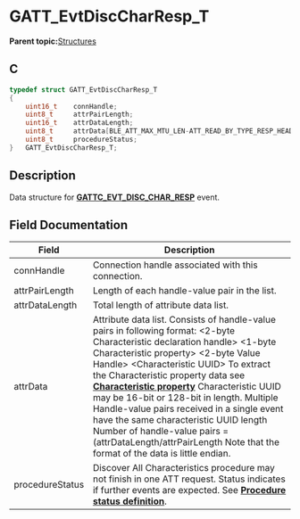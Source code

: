 # GATT\_EvtDiscCharResp\_T

**Parent topic:**[Structures](GUID-033AEAE3-56F0-4C38-99A5-6315F4885209.md)

## C

```c
typedef struct GATT_EvtDiscCharResp_T
{
    uint16_t    connHandle;
    uint8_t     attrPairLength;
    uint16_t    attrDataLength;
    uint8_t     attrData[BLE_ATT_MAX_MTU_LEN-ATT_READ_BY_TYPE_RESP_HEADER_SIZE];
    uint8_t     procedureStatus;
}   GATT_EvtDiscCharResp_T;
```

## Description

Data structure for **[GATTC\_EVT\_DISC\_CHAR\_RESP](GUID-506F6039-E62F-4121-8CA8-2335BAF7EFB6.md)** event.

## Field Documentation

|Field|Description|
|-----|-----------|
|connHandle|Connection handle associated with this connection.|
|attrPairLength|Length of each handle-value pair in the list.|
|attrDataLength|Total length of attribute data list.|
|attrData|Attribute data list. Consists of handle-value pairs in following format: <2-byte Characteristic declaration handle\> <1-byte Characteristic property\> <2-byte Value Handle\> <Characteristic UUID\> To extract the Characteristic property data see **[Characteristic property](GUID-C8760792-8A0C-4A74-AAD3-88DACDB666EB.md)** Characteristic UUID may be 16-bit or 128-bit in length. Multiple Handle-value pairs received in a single event have the same characteristic UUID length Number of handle-value pairs = \(attrDataLength/attrPairLength Note that the format of the data is little endian.|
|procedureStatus|Discover All Characteristics procedure may not finish in one ATT request. Status indicates if further events are expected. See **[Procedure status definition](GUID-9BD44B68-1DF0-497B-8AF2-AF07BD9BB2A9.md)**.|

